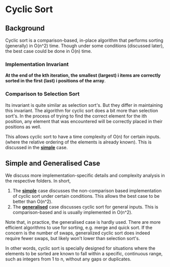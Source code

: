 # Cyclic Sort

## Background

Cyclic sort is a comparison-based, in-place algorithm that performs sorting (generally) in O(n^2) time.
Though under some conditions (discussed later), the best case could be done in O(n) time.

### Implementation Invariant

**At the end of the kth iteration, the smallest (largest) i items are correctly sorted 
in the first (last) i positions of the array**.

### Comparison to Selection Sort

Its invariant is quite similar as selection sort's. But they differ in maintaining this invariant.
The algorithm for cyclic sort does a bit more than selection sort's.
In the process of trying to find the correct element for the ith position, any element that was
encountered will be correctly placed in their positions as well.

This allows cyclic sort to have a time complexity of O(n) for certain inputs.
(where the relative ordering of the elements is already known). This is discussed in the [**simple**](./simple) case.

## Simple and Generalised Case

We discuss more implementation-specific details and complexity analysis in the respective folders. In short,

1. The [**simple**](./simple) case discusses the non-comparison based implementation of cyclic sort under
   certain conditions. This allows the best case to be better than O(n^2).
2. The [**generalised**](./generalised) case discusses cyclic sort for general inputs. This is comparison-based and is
   usually implemented in O(n^2).

Note that, in practice, the generalised case is hardly used. There are more efficient algorithms to use for sorting,
e.g. merge and quick sort. If the concern is the number of swaps, generalized cyclic sort does indeed require fewer 
swaps, but likely won't lower than selection sort's.

In other words, cyclic sort is specially designed for situations where the elements to be sorted are 
known to fall within a specific, continuous range, such as integers from 1 to n, without any gaps or duplicates.


